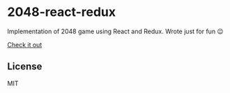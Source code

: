 # 2048-react-redux

Implementation of 2048 game using React and Redux. Wrote just for fun 😉

[Check it out](http://boyarskiy.github.io/2048-react-redux/)

## License

MIT
